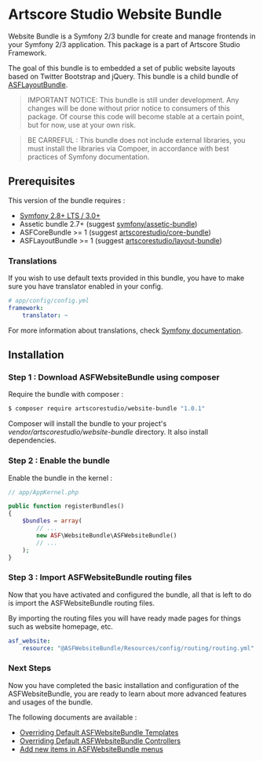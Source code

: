 # Artscore Studio Website Bundle

Website Bundle is a Symfony 2/3 bundle for create and manage frontends in your Symfony 2/3 application. This package is a part of Artscore Studio Framework.

The goal of this bundle is to embedded a set of public website layouts based on Twitter Bootstrap and jQuery. This bundle is a child bundle of [ASFLayoutBundle][1]. 

> IMPORTANT NOTICE: This bundle is still under development. Any changes will be done without prior notice to consumers of this package. Of course this code will become stable at a certain point, but for now, use at your own risk.

> BE CARREFUL : This bundle does not include external libraries, you must install the libraries via Compoer, in accordance with best practices of Symfony documentation.

## Prerequisites

This version of the bundle requires :
* [Symfony 2.8+ LTS / 3.0+][2]
* Assetic bundle 2.7+ (suggest [symfony/assetic-bundle][3])
* ASFCoreBundle >= 1 (suggest [artscorestudio/core-bundle][4])
* ASFLayoutBundle >= 1 (suggest [artscorestudio/layout-bundle][5])

### Translations

If you wish to use default texts provided in this bundle, you have to make sure you have translator enabled in your config.

```yaml
# app/config/config.yml
framework:
    translator: ~
```

For more information about translations, check [Symfony documentation][6].

## Installation

### Step 1 : Download ASFWebsiteBundle using composer

Require the bundle with composer :

```bash
$ composer require artscorestudio/website-bundle "1.0.1"
```

Composer will install the bundle to your project's *vendor/artscorestudio/website-bundle* directory. It also install dependencies. 

### Step 2 : Enable the bundle

Enable the bundle in the kernel :

```php
// app/AppKernel.php

public function registerBundles()
{
	$bundles = array(
		// ...
		new ASF\WebsiteBundle\ASFWebsiteBundle()
		// ...
	);
}
```

### Step 3 : Import ASFWebsiteBundle routing files

Now that you have activated and configured the bundle, all that is left to do is import the ASFWebsiteBundle routing files.

By importing the routing files you will have ready made pages for things such as website homepage, etc.

```yaml
asf_website:
    resource: "@ASFWebsiteBundle/Resources/config/routing/routing.yml"
```

### Next Steps

Now you have completed the basic installation and configuration of the ASFWebsiteBundle, you are ready to learn about more advanced features and usages of the bundle.

The following documents are available :
* [Overriding Default ASFWebsiteBundle Templates][7]
* [Overriding Default ASFWebsiteBundle Controllers][8]
* [Add new items in ASFWebsiteBundle menus][9]

[1]: https://packagist.org/packages/artscorestudio/layout-bundle
[2]: https://symfony.com/download
[3]: https://packagist.org/packages/symfony/assetic-bundle 
[4]: https://packagist.org/packages/artscorestudio/core-bundle
[5]: https://packagist.org/packages/artscorestudio/layout-bundle
[6]: https://symfony.com/doc/current/book/translation.html
[7]: templates.md
[8]: controllers.md
[9]: menus.md